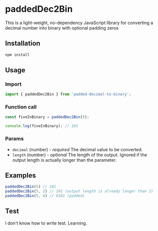 # paddedDec2Bin

This is a light-weight, no-dependency JavaScript library for converting a decimal number into binary with optional padding zeros

## Installation

```bash
npm install 
```

## Usage

### Import

```javascript
import { paddedDec2Bin } from 'padded-decimal-to-binary';
```

### Function call

``` javascript
const fiveInBinary = paddedDec2Bin(5);

console.log(fiveInBinary); // 101
```

### Params

- `decimal` (number) - *required* The decimal value to be converted.
- `length` (number) - *optional* The length of the output. Ignored if the output length is actually longer than the parameter.

## Examples

```javascript
paddedDec2Bin(5) // 101
paddedDec2Bin(5, 2) // 101 (output length is already longer than 2)
paddedDec2Bin(5, 4) // 0101 (padded)
```

## Test

I don't know how to write test. Learning.
